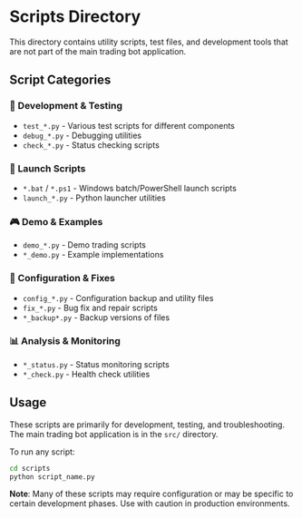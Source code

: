 # Scripts Directory

This directory contains utility scripts, test files, and development tools that are not part of the main trading bot application.

## Script Categories

### 🔧 Development & Testing
- `test_*.py` - Various test scripts for different components
- `debug_*.py` - Debugging utilities
- `check_*.py` - Status checking scripts

### 🚀 Launch Scripts
- `*.bat` / `*.ps1` - Windows batch/PowerShell launch scripts
- `launch_*.py` - Python launcher utilities

### 🎮 Demo & Examples
- `demo_*.py` - Demo trading scripts
- `*_demo.py` - Example implementations

### 🔨 Configuration & Fixes
- `config_*.py` - Configuration backup and utility files
- `fix_*.py` - Bug fix and repair scripts
- `*_backup*.py` - Backup versions of files

### 📊 Analysis & Monitoring
- `*_status.py` - Status monitoring scripts
- `*_check.py` - Health check utilities

## Usage

These scripts are primarily for development, testing, and troubleshooting. The main trading bot application is in the `src/` directory.

To run any script:
```bash
cd scripts
python script_name.py
```

**Note**: Many of these scripts may require configuration or may be specific to certain development phases. Use with caution in production environments.
